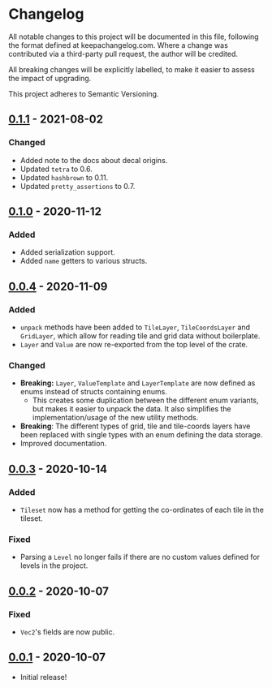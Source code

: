 # Changelog

All notable changes to this project will be documented in this file, following the format defined at keepachangelog.com. Where a change was contributed via a third-party pull request, the author will be credited.

All breaking changes will be explicitly labelled, to make it easier to assess the impact of upgrading.

This project adheres to Semantic Versioning.

## [0.1.1] - 2021-08-02

### Changed

* Added note to the docs about decal origins.
* Updated `tetra` to 0.6.
* Updated `hashbrown` to 0.11.
* Updated `pretty_assertions` to 0.7.

## [0.1.0] - 2020-11-12

### Added

* Added serialization support.
* Added `name` getters to various structs.

## [0.0.4] - 2020-11-09

### Added 

* `unpack` methods have been added to `TileLayer`, `TileCoordsLayer` and `GridLayer`, which allow for reading tile and grid data without boilerplate.
* `Layer` and `Value` are now re-exported from the top level of the crate.

### Changed

* **Breaking:** `Layer`, `ValueTemplate` and `LayerTemplate` are now defined as enums instead of structs containing enums.
    * This creates some duplication between the different enum variants, but makes it easier to unpack the data. It also simplifies the implementation/usage of the new utility methods.
* **Breaking**: The different types of grid, tile and tile-coords layers have been replaced with single types with an enum defining the data storage.
* Improved documentation.

## [0.0.3] - 2020-10-14

### Added 

* `Tileset` now has a method for getting the co-ordinates of each tile in the tileset.

### Fixed

* Parsing a `Level` no longer fails if there are no custom values defined for levels in the project.

## [0.0.2] - 2020-10-07

### Fixed

* `Vec2`'s fields are now public.

## [0.0.1] - 2020-10-07

* Initial release!

[Upcoming]: https://github.com/17cupsofcoffee/ogmo3/compare/0.1.1..HEAD
[0.1.1]: https://github.com/17cupsofcoffee/ogmo3/compare/0.1.0..0.1.1
[0.1.0]: https://github.com/17cupsofcoffee/ogmo3/compare/0.0.4..0.1.0
[0.0.4]: https://github.com/17cupsofcoffee/ogmo3/compare/0.0.3..0.0.4
[0.0.3]: https://github.com/17cupsofcoffee/ogmo3/compare/0.0.2..0.0.3
[0.0.2]: https://github.com/17cupsofcoffee/ogmo3/compare/0.0.1..0.0.2
[0.0.1]: https://github.com/17cupsofcoffee/ogmo3/compare/41a781f..0.0.1